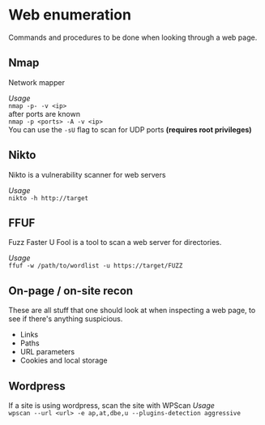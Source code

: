 # Web enumeration
Commands and procedures to be done when looking through a web page.


## Nmap
Network mapper

*Usage*    
`nmap -p- -v <ip>`    
after ports are known    
`nmap -p <ports> -A -v <ip>`    
You can use the `-sU` flag to scan for UDP ports **(requires root privileges)**


## Nikto
Nikto is a vulnerability scanner for web servers    

*Usage*    
`nikto -h http://target`


## FFUF
Fuzz Faster U Fool is a tool to scan a web server for directories.

*Usage*    
`ffuf -w /path/to/wordlist -u https://target/FUZZ`


## On-page / on-site recon
These are all stuff that one should look at when inspecting a web page, to see if there's anything suspicious.
- Links
- Paths
- URL parameters
- Cookies and local storage


## Wordpress
If a site is using wordpress, scan the site with WPScan
*Usage*    
`wpscan --url <url> -e ap,at,dbe,u --plugins-detection aggressive`